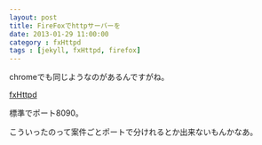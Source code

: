 ```yaml
---
layout: post
title: FireFoxでhttpサーバーを
date: 2013-01-29 11:00:00
category : fxHttpd
tags : [jekyll, fxHttpd, firefox]
---
```

  
  
chromeでも同じようなのがあるんですがね。
  
[fxHttpd](https://github.com/teramako/fxHttpd)
  
標準でポート8090。
  
こういったのって案件ごとポートで分けれるとか出来ないもんかなあ。